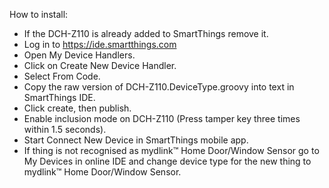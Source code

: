 How to install:
- If the DCH-Z110 is already added to SmartThings remove it.
- Log in to https://ide.smartthings.com
- Open My Device Handlers.
- Click on Create New Device Handler.
- Select From Code.
- Copy the raw version of DCH-Z110.DeviceType.groovy into text in SmartThings IDE.
- Click create, then publish.
- Enable inclusion mode on DCH-Z110 (Press tamper key three times within 1.5 seconds).
- Start Connect New Device in SmartThings mobile app.
- If thing is not recognised as mydlink™ Home Door/Window Sensor go to My Devices in online IDE and change device type for the new thing to mydlink™ Home Door/Window Sensor.
